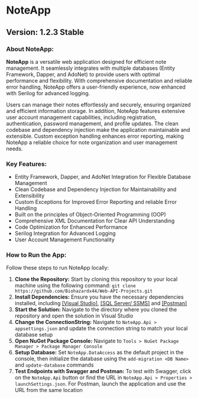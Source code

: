 # NoteApp

## Version: 1.2.3 Stable

### About NoteApp:

**NoteApp** is a versatile web application designed for efficient note management. It seamlessly integrates with multiple databases (Entity Framework, Dapper, and AdoNet) to provide users with optimal performance and flexibility. With comprehensive documentation and reliable error handling, NoteApp offers a user-friendly experience, now enhanced with Serilog for advanced logging.

Users can manage their notes effortlessly and securely, ensuring organized and efficient information storage. In addition, NoteApp features extensive user account management capabilities, including registration, authentication, password management, and profile updates. The clean codebase and dependency injection make the application maintainable and extensible. Custom exception handling enhances error reporting, making NoteApp a reliable choice for note organization and user management needs.

### Key Features:

- Entity Framework, Dapper, and AdoNet Integration for Flexible Database Management
- Clean Codebase and Dependency Injection for Maintainability and Extensibility
- Custom Exceptions for Improved Error Reporting and reliable Error Handling
- Built on the principles of Object-Oriented Programming (OOP)
- Comprehensive XML Documentation for Clear API Understanding
- Code Optimization for Enhanced Performance
- Serilog Integration for Advanced Logging
- User Account Management Functionality

### How to Run the App:

Follow these steps to run NoteApp locally:

1. **Clone the Repository:** Start by cloning this repository to your local machine using the following command: `git clone https://github.com/Biohazardx44/Web-API-Projects.git`
2. **Install Dependencies:** Ensure you have the necessary dependencies installed, including [[Visual Studio]](https://visualstudio.microsoft.com/downloads/), [[SQL Server/ SSMS]](https://www.microsoft.com/en-us/sql-server/sql-server-downloads) and [[Postman]](https://www.postman.com/downloads/)
3. **Start the Solution:** Navigate to the directory where you cloned the repository and open the solution in Visual Studio
4. **Change the ConnectionString:** Navigate to `NoteApp.Api > appsettings.json` and update the connection string to match your local database setup
5. **Open NuGet Package Console:** Navigate to `Tools > NuGet Package Manager > Package Manager Console`
6. **Setup Database:** Set `NoteApp.DataAccess` as the default project in the console, then initialize the database using the `add-migration <DB Name>` and `update-database` commands
7. **Test Endpoints with Swagger and Postman:** To test with Swagger, click on the `NoteApp.Api` button or find the URL in `NoteApp.Api > Properties > launchSettings.json`. For Postman, launch the application and use the URL from the same location